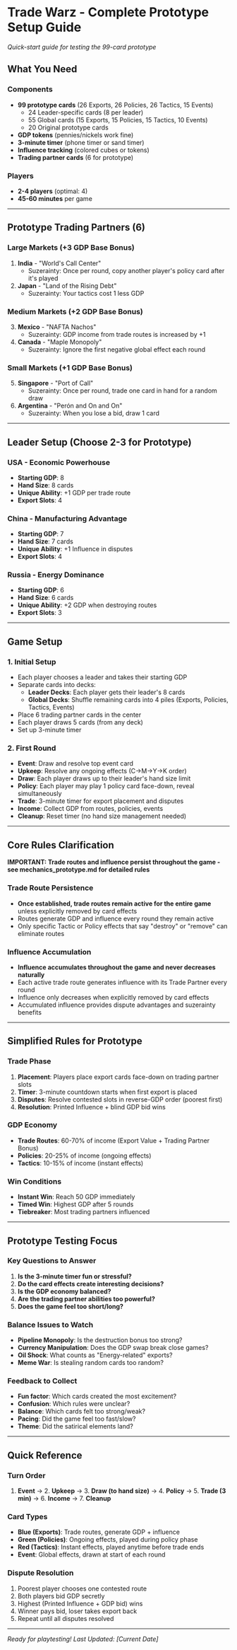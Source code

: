 # Trade Warz - Complete Prototype Setup Guide

*Quick-start guide for testing the 99-card prototype*

## What You Need

### Components
- **99 prototype cards** (26 Exports, 26 Policies, 26 Tactics, 15 Events)
  - 24 Leader-specific cards (8 per leader)
  - 55 Global cards (15 Exports, 15 Policies, 15 Tactics, 10 Events)
  - 20 Original prototype cards
- **GDP tokens** (pennies/nickels work fine)
- **3-minute timer** (phone timer or sand timer)
- **Influence tracking** (colored cubes or tokens)
- **Trading partner cards** (6 for prototype)

### Players
- **2-4 players** (optimal: 4)
- **45-60 minutes** per game

---

## Prototype Trading Partners (6)

### Large Markets (+3 GDP Base Bonus)
1. **India** - "World's Call Center"
   - Suzerainty: Once per round, copy another player's policy card after it's played
2. **Japan** - "Land of the Rising Debt"  
   - Suzerainty: Your tactics cost 1 less GDP

### Medium Markets (+2 GDP Base Bonus)
3. **Mexico** - "NAFTA Nachos"
   - Suzerainty: GDP income from trade routes is increased by +1
4. **Canada** - "Maple Monopoly"
   - Suzerainty: Ignore the first negative global effect each round

### Small Markets (+1 GDP Base Bonus)
5. **Singapore** - "Port of Call"
   - Suzerainty: Once per round, trade one card in hand for a random draw
6. **Argentina** - "Perón and On and On"
   - Suzerainty: When you lose a bid, draw 1 card

---

## Leader Setup (Choose 2-3 for Prototype)

### USA - Economic Powerhouse
- **Starting GDP**: 8
- **Hand Size**: 8 cards
- **Unique Ability**: +1 GDP per trade route
- **Export Slots**: 4

### China - Manufacturing Advantage
- **Starting GDP**: 7
- **Hand Size**: 7 cards
- **Unique Ability**: +1 Influence in disputes
- **Export Slots**: 4

### Russia - Energy Dominance
- **Starting GDP**: 6
- **Hand Size**: 6 cards
- **Unique Ability**: +2 GDP when destroying routes
- **Export Slots**: 3

---

## Game Setup

### 1. Initial Setup
- Each player chooses a leader and takes their starting GDP
- Separate cards into decks:
  - **Leader Decks**: Each player gets their leader's 8 cards
  - **Global Decks**: Shuffle remaining cards into 4 piles (Exports, Policies, Tactics, Events)
- Place 6 trading partner cards in the center
- Each player draws 5 cards (from any deck)
- Set up 3-minute timer

### 2. First Round
- **Event**: Draw and resolve top event card
- **Upkeep**: Resolve any ongoing effects (C→M→Y→K order)
- **Draw**: Each player draws up to their leader's hand size limit
- **Policy**: Each player may play 1 policy card face-down, reveal simultaneously
- **Trade**: 3-minute timer for export placement and disputes
- **Income**: Collect GDP from routes, policies, events
- **Cleanup**: Reset timer (no hand size management needed)

---

## Core Rules Clarification

**IMPORTANT: Trade routes and influence persist throughout the game - see mechanics_prototype.md for detailed rules**

### Trade Route Persistence
- **Once established, trade routes remain active for the entire game** unless explicitly removed by card effects
- Routes generate GDP and influence every round they remain active
- Only specific Tactic or Policy effects that say "destroy" or "remove" can eliminate routes

### Influence Accumulation
- **Influence accumulates throughout the game and never decreases naturally**
- Each active trade route generates influence with its Trade Partner every round
- Influence only decreases when explicitly removed by card effects
- Accumulated influence provides dispute advantages and suzerainty benefits

---

## Simplified Rules for Prototype

### Trade Phase
1. **Placement**: Players place export cards face-down on trading partner slots
2. **Timer**: 3-minute countdown starts when first export is placed
3. **Disputes**: Resolve contested slots in reverse-GDP order (poorest first)
4. **Resolution**: Printed Influence + blind GDP bid wins

### GDP Economy
- **Trade Routes**: 60-70% of income (Export Value + Trading Partner Bonus)
- **Policies**: 20-25% of income (ongoing effects)
- **Tactics**: 10-15% of income (instant effects)

### Win Conditions
- **Instant Win**: Reach 50 GDP immediately
- **Timed Win**: Highest GDP after 5 rounds
- **Tiebreaker**: Most trading partners influenced

---

## Prototype Testing Focus

### Key Questions to Answer
1. **Is the 3-minute timer fun or stressful?**
2. **Do the card effects create interesting decisions?**
3. **Is the GDP economy balanced?**
4. **Are the trading partner abilities too powerful?**
5. **Does the game feel too short/long?**

### Balance Issues to Watch
- **Pipeline Monopoly**: Is the destruction bonus too strong?
- **Currency Manipulation**: Does the GDP swap break close games?
- **Oil Shock**: What counts as "Energy-related" exports?
- **Meme War**: Is stealing random cards too random?

### Feedback to Collect
- **Fun factor**: Which cards created the most excitement?
- **Confusion**: Which rules were unclear?
- **Balance**: Which cards felt too strong/weak?
- **Pacing**: Did the game feel too fast/slow?
- **Theme**: Did the satirical elements land?

---

## Quick Reference

### Turn Order
1. **Event** → 2. **Upkeep** → 3. **Draw (to hand size)** → 4. **Policy** → 5. **Trade (3 min)** → 6. **Income** → 7. **Cleanup**

### Card Types
- **Blue (Exports)**: Trade routes, generate GDP + influence
- **Green (Policies)**: Ongoing effects, played during policy phase
- **Red (Tactics)**: Instant effects, played anytime before trade ends
- **Event**: Global effects, drawn at start of each round

### Dispute Resolution
1. Poorest player chooses one contested route
2. Both players bid GDP secretly
3. Highest (Printed Influence + GDP bid) wins
4. Winner pays bid, loser takes export back
5. Repeat until all disputes resolved

---

*Ready for playtesting!*
*Last Updated: [Current Date]*
